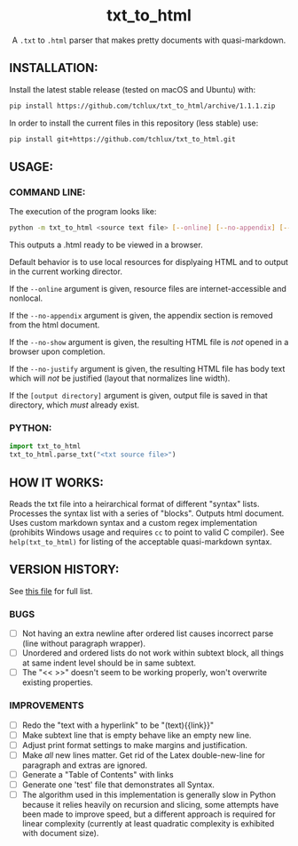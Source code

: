 <p align="center">
  <h1 align="center">txt_to_html</h1>
</p>

<p align="center">
A <code>.txt</code> to <code>.html</code> parser that makes pretty documents with quasi-markdown.
</p>


## INSTALLATION:

  Install the latest stable release (tested on macOS and Ubuntu) with:

```bash
pip install https://github.com/tchlux/txt_to_html/archive/1.1.1.zip
```

  In order to install the current files in this repository
  (less stable) use:

```bash
pip install git+https://github.com/tchlux/txt_to_html.git
```

## USAGE:

### COMMAND LINE:

  The execution of the program looks like:

```bash
python -m txt_to_html <source text file> [--online] [--no-appendix] [--no-show] [--no-justify] [output folder]
```

  This outputs a <source text file>.html ready to be viewed in a browser.

  Default behavior is to use local resources for displyaing HTML and to output in the current working director.

  If the `--online` argument is given, resource files are internet-accessible and nonlocal.

  If the `--no-appendix` argument is given, the appendix section is removed from the html document.

  If the `--no-show` argument is given, the resulting HTML file is *not* opened in a browser upon completion.

  If the `--no-justify` argument is given, the resulting HTML file has body text which will *not* be justified (layout that normalizes line width).

  If the `[output directory]` argument is given, output file is saved in that directory, which *must* already exist.


### PYTHON:

```python
import txt_to_html
txt_to_html.parse_txt("<txt source file>")
```

## HOW IT WORKS:

Reads the txt file into a heirarchical format of different "syntax" lists. Processes the syntax list with a series of "blocks". Outputs html document. Uses custom markdown syntax and a custom regex implementation (prohibits Windows usage and requires `cc` to point to valid C compiler). See `help(txt_to_html)` for listing of the acceptable quasi-markdown syntax.


## VERSION HISTORY:

See [this file](txt_to_html/about/version_history.md) for full list.

### BUGS

- [ ] Not having an extra newline after ordered list causes
      incorrect parse (line without paragraph wrapper).
- [ ] Unordered and ordered lists do not work within subtext block,
      all things at same indent level should be in same subtext.
- [ ] The "<< >>" doesn't seem to be working properly, won't
      overwrite existing properties.

### IMPROVEMENTS

- [ ] Redo the "text with a hyperlink" to be "(text){{link}}"
- [ ] Make subtext line that is empty behave like an empty new line.
- [ ] Adjust print format settings to make margins and justification.
- [ ] Make *all* new lines matter. Get rid of the Latex
      double-new-line for paragraph and extras are ignored.
- [ ] Generate a "Table of Contents" with links
- [ ] Generate one 'test' file that demonstrates all Syntax.
- [ ] The algorithm used in this implementation is generally slow in
      Python because it relies heavily on recursion and slicing,
      some attempts have been made to improve speed, but a different
      approach is required for linear complexity (currently at least
      quadratic complexity is exhibited with document size).
